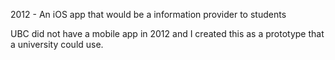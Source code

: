 2012 -  An iOS app that would be a information provider to students 

UBC did not have a mobile app in 2012 and I created this as a prototype that a university could use.
